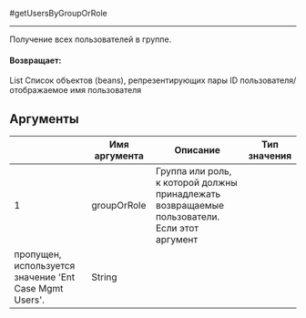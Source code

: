 #getUsersByGroupOrRole

---

Получение всех пользователей в группе.

#### Возвращает:

List<LabelValueBean>
Список объектов (beans), репрезентирующих пары ID пользователя/отображаемое имя пользователя

## Аргументы

|  | Имя аргумента | Описание | Тип значения |
| --- | --- | --- | --- |
| 1 | groupOrRole | Группа или роль, к которой должны принадлежать возвращаемые пользователи.  Если этот аргумент
пропущен, используется значение 'Ent Case Mgmt Users'. | String |

